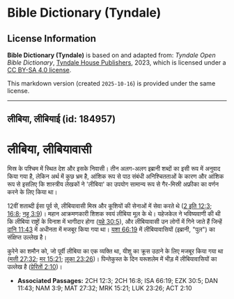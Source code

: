 # Bible Dictionary (Tyndale)

## License Information

**Bible Dictionary (Tyndale)** is based on and adapted from: _Tyndale Open Bible Dictionary_, [Tyndale House Publishers](https://tyndaleopenresources.com/), 2023, which is licensed under a [CC BY-SA 4.0 license](https://creativecommons.org/licenses/by-sa/4.0/legalcode.en).

This markdown version (created `2025-10-16`) is provided under the same license.



--------------------------------

## लीबिया, लीबियाई (id: 184957)

लीबिया, लीबियावासी
==================

मिस्र के पश्चिम में स्थित देश और इसके निवासी। तीन अलग\-अलग इब्रानी शब्दों का इसी रूप में अनुवाद किया गया है, लेकिन अर्थ में कुछ भ्रम है, आंशिक रूप से पाठ संबंधी अनिश्चितताओं के कारण और आंशिक रूप से इसलिए कि शास्त्रीय लेखकों ने 'लीबिया' का उपयोग सामान्य रूप से गैर\-मिस्री अफ्रीका का वर्णन करने के लिए किया था।

12वीं शताब्दी ईसा पूर्व से, लीबियावासी मिस्र और कूशियों की सेनाओं में सेवा करते थे ([2 इति 12:3](https://ref.ly/2Chr12:3); [16:8](https://ref.ly/2Chr16:8); [नहू 3:9](https://ref.ly/Nah3:9))। महान आक्रमणकारी शिशक स्वयं लीबिया मूल के थे। यहेजकेल ने भविष्यवाणी की थी कि लीबिया राष्ट्रों के विनाश में भागीदार होगा ([यहे 30:5](https://ref.ly/Ezek30:5)), और लीबियावासी उन लोगों में गिने जाते हैं जिन्हें [दानि 11:43](https://ref.ly/Dan11:43) में अधीनता में मजबूर किया गया था। [यशा 66:19](https://ref.ly/Isa66:19) में लीबियावासियों (इब्रानी, "पुल") का संक्षिप्त उल्लेख है।

कुरेने का शमौन को, जो पूर्वी लीबिया का एक व्यक्ति था, यीशु का क्रूस उठाने के लिए मजबूर किया गया था ([मत्ती 27:32](https://ref.ly/Matt27:32); [मर 15:21](https://ref.ly/Mark15:21); [लूका 23:26](https://ref.ly/Luke23:26))। पिन्तेकुस्त के दिन यरूशलेम में भीड़ में लीबियावासियों का उल्लेख है ([प्रेरितों 2:10](https://ref.ly/Acts2:10))।

* **Associated Passages:** 2CH 12:3; 2CH 16:8; ISA 66:19; EZK 30:5; DAN 11:43; NAM 3:9; MAT 27:32; MRK 15:21; LUK 23:26; ACT 2:10


